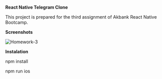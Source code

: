 **React Native Telegram Clone**

This project is prepared for the third assignment of Akbank React Native Bootcamp. 

**Screenshots**

![Homework-3](https://user-images.githubusercontent.com/81627946/188246672-8d7c9949-5869-49c5-bd6f-c80cd2f7087e.gif)

**Instalation**

npm install 

npm run ios 

